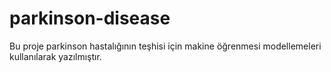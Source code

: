 # parkinson-disease

Bu proje parkinson hastalığının teşhisi için makine öğrenmesi modellemeleri kullanılarak yazılmıştır.

